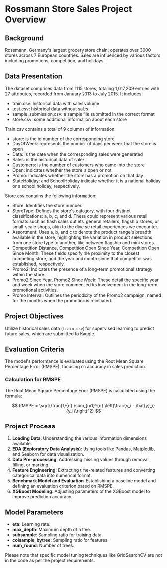 # Rossmann Store Sales Project Overview

## Background

Rossmann, Germany's largest grocery store chain, operates over 3000 stores across 7 European countries. Sales are influenced by various factors including promotions, competition, and holidays.

## Data Presentation

The dataset comprises data from 1115 stores, totaling 1,017,209 entries with 27 attributes, recorded from January 2013 to July 2015. It includes:

- train.csv: historical data with sales volume
- test.csv: historical data without sales
- sample_submission.csv: a sample file submitted in the correct format
- store.csv: some additional information about each store

Train.csv contains a total of 9 columns of information:
- store: is the id number of the corresponding store
- DayOfWeek: represents the number of days per week that the store is open
- Data: is the date when the corresponding sales were generated
- Sales: is the historical data of sales
- Customers: is the number of customers who came into the store
- Open: indicates whether the store is open or not
- Promo: indicates whether the store has a promotion on that day
- StateHoliday: and SchoolHoliday indicate whether it is a national holiday or a school holiday, respectively.

Store.csv contains the following information:
- Store: Identifies the store number.
- StoreType: Defines the store's category, with four distinct classifications: a, b, c, and d. These could represent various retail formats such as flash sales outlets, general retailers, flagship stores, or small-scale shops, akin to the diverse retail experiences we encounter.
- Assortment: Uses a, b, and c to denote the product range's breadth available in the store, highlighting the variation in product selections from one store type to another, like between flagship and mini stores.
- Competition Distance, Competition Open Since Year, Competition Open Since Month: These fields specify the proximity to the closest competing store, and the year and month since that competitor was established, respectively.
- Promo2: Indicates the presence of a long-term promotional strategy within the store.
- Promo2 Since Year, Promo2 Since Week: These detail the specific year and week when the store commenced its involvement in the long-term promotional activities.
- Promo Interval: Outlines the periodicity of the Promo2 campaign, named for the months when the promotion is reinitiated.


## Project Objectives

Utilize historical sales data (`train.csv`) for supervised learning to predict future sales, which are submitted to Kaggle.

## Evaluation Criteria

The model's performance is evaluated using the Root Mean Square Percentage Error (RMSPE), focusing on accuracy in sales prediction.

### Calculation for RMSPE

The Root Mean Square Percentage Error (RMSPE) is calculated using the formula:

$$
RMSPE = \sqrt{\frac{1}{n} \sum_{i=1}^{n} \left(\frac{y_i - \hat{y}_i}{y_i}\right)^2}
$$

## Project Process

1. **Loading Data**: Understanding the various information dimensions available.
2. **EDA (Exploratory Data Analysis)**: Using tools like Pandas, Matplotlib, and Seaborn for data visualization.
3. **Data Pre-processing**: Addressing missing values through removal, filling, or marking.
4. **Feature Engineering**: Extracting time-related features and converting categorical data into numerical format.
5. **Benchmark Model and Evaluation**: Establishing a baseline model and defining an evaluation criterion based on RMSPE.
6. **XGBoost Modeling**: Adjusting parameters of the XGBoost model to improve prediction accuracy.

## Model Parameters

- **eta**: Learning rate.
- **max_depth**: Maximum depth of a tree.
- **subsample**: Sampling ratio for training data.
- **colsample_bytree**: Sampling ratio for features.
- **num_round**: Number of trees.

Please note that specific model tuning techniques like GridSearchCV are not in the code as per the project requirements.





